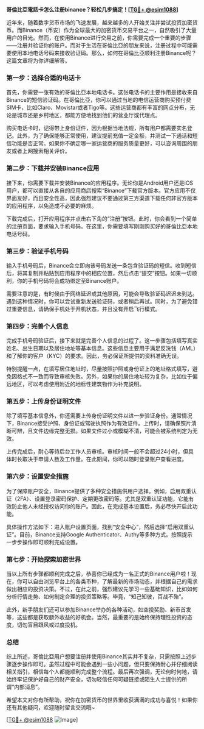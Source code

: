 **哥倫比亞電話卡怎么注册binance？轻松几步搞定！[[TG💪+ @esim1088](https://t.me/s/esim1088)]**

近年来，随着数字货币市场的飞速发展，越来越多的人开始关注并尝试投资加密货币。而Binance（币安）作为全球最大的加密货币交易平台之一，自然吸引了大量用户的目光。然而，在使用Binance进行交易之前，你需要完成一个重要的步骤——注册并验证你的账户。而对于生活在哥倫比亞的朋友来说，注册过程中可能需要使用本地电话号码来接收验证码。那么，如何在哥倫比亞顺利注册Binance呢？这篇文章将为你详细解答。

### 第一步：选择合适的电话卡

首先，你需要一张有效的哥倫比亞本地电话卡。这张电话卡的主要作用是接收来自Binance的短信验证码。在哥倫比亞，你可以通过当地的电信运营商购买预付费SIM卡，比如Claro、Movistar或者Tigo等。这些运营商都有丰富的网点分布，无论是城市还是乡村地区，都能方便地找到他们的营业厅或代理点。

购买电话卡时，记得带上身份证件，因为根据当地法规，所有用户都需要实名登记。此外，为了确保能够正常使用，建议提前充值一定金额，并测试一下通话和短信功能是否正常。如果你不确定哪一家运营商的服务质量更好，可以咨询周围的朋友或者上网搜索相关评价。

### 第二步：下载并安装Binance应用

接下来，你需要下载并安装Binance的应用程序。无论你是Android用户还是iOS用户，都可以直接从各自的应用商店搜索“Binance”下载官方版本。官方应用不仅界面友好，而且安全性高，因此强烈建议不要通过第三方渠道下载任何非官方版本的应用程序，以免造成不必要的麻烦。

下载完成后，打开应用程序并点击右下角的“注册”按钮。此时，你会看到一个简单的注册页面，要求输入手机号码。在这里，你需要填写刚刚购买好的哥倫比亞本地电话号码。

### 第三步：验证手机号码

输入手机号码后，Binance会立即向该号码发送一条包含验证码的短信。收到短信后，将其复制并粘贴到应用程序中的相应位置，然后点击“提交”按钮。如果一切顺利，你的手机号码将会成功绑定至Binance账户。

需要注意的是，有时候由于网络延迟或其他原因，可能会导致验证码迟迟未到达。遇到这种情况时，你可以尝试重新发送验证码，或者稍后再试。同时，为了避免错过重要信息，请确保手机处于开机状态，并且没有开启飞行模式。

### 第四步：完善个人信息

完成手机号码验证后，接下来就是完善个人信息的过程了。这一步骤包括填写真实姓名、出生日期以及居住地址等基本信息。这些信息主要用于满足反洗钱（AML）和了解你的客户（KYC）的要求。因此，务必保证所提供的资料准确无误。

特别提醒一点，在填写居住地址时，尽量按照护照或身份证上的地址格式填写，避免因格式不一致而导致审核失败。另外，如果你的居住地址较为复杂，比如位于偏远地区，可以考虑使用附近的地标性建筑物作为补充说明。

### 第五步：上传身份证明文件

除了填写基本信息外，你还需要上传身份证明文件以进一步验证身份。通常情况下，Binance接受护照、身份证或驾驶执照作为有效证件。上传时，请确保照片清晰可辨，且文件边缘完整无损。如果文件过小或模糊不清，可能会被系统判定为无效。

上传完成后，耐心等待后台工作人员审核。审核时间一般不会超过24小时，但具体时长取决于申请人数及工作量。在此期间，你可以随时登录账户查看进度。

### 第六步：设置安全措施

为了保障账户安全，Binance提供了多种安全措施供用户选择。例如，启用双重认证（2FA）、设置登录密码保护、定期更改密码等。尤其是双重认证功能，它能有效防止他人未经授权访问你的账户。因此，在完成基本设置后，务必尽快开启此功能。

具体操作方法如下：进入账户设置页面，找到“安全中心”，然后选择“启用双重认证”。目前，Binance支持Google Authenticator、Authy等多种方式。按照提示一步步操作即可顺利完成设置。

### 第七步：开始探索加密世界

当以上所有步骤都顺利完成之后，恭喜你已经成为一名正式的Binance用户啦！现在，你可以自由浏览平台上的各类币种，了解最新的市场动态，并根据自己的需求做出相应的投资决策。不过，在此之前，强烈建议先学习一些基础知识，比如如何分析行情走势、如何制定合理的投资策略等。毕竟，“知己知彼，百战不殆”。

此外，新手朋友们还可以参加Binance举办的各种活动，如空投奖励、新币首发等，这些都是获取额外收益的好机会。当然，最重要的是始终保持理性投资的态度，切勿盲目跟风或过度投机。

### 总结

综上所述，哥倫比亞用户想要注册并使用Binance其实并不复杂，只需按照上述步骤逐步操作即可。虽然过程中可能会遇到一些小问题，但只要保持耐心并仔细阅读相关指引，相信每个人都能顺利完成整个流程。最后再次强调，无论何时何地，请始终牢记保护好自己的财产安全，切勿轻信任何可疑链接或陌生人士提供的所谓“内部消息”。

希望本文对你有所帮助，祝你在加密货币的世界里收获满满的成功与喜悦！如果你还有其他疑问，欢迎随时留言交流哦~

[[TG💪+ @esim1088](https://t.me/s/esim1088) ![Image](https://i.postimg.cc/4NQfJmqS/Snipaste-2025-05-13-00-14-12.png)]
